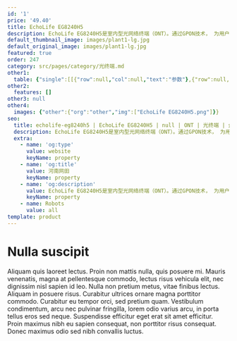 ```yaml
---
id: '1'
price: '49.40'
title: EchoLife EG8240H5
description: EchoLife EG8240H5是室内型光网络终端（ONT）。通过GPON技术， 为用户提供超宽带接入。EG8240H5提供四个GE以太网接口以及2个POTS接口。EG8240H5具有高性能的业务转发能力，保证了互联网，语音电话和高清视频业务的良好体验。因此，EG8240H5为网络提供了完善的终端解决方案和面向未来的业务支撑能力。
default_thumbnail_image: images/plant1-lg.jpg
default_original_image: images/plant1-lg.jpg
featured: true
order: 247
category: src/pages/category/光终端.md
other1: 
  table: {"single":[[{"row":null,"col":null,"text":"参数"},{"row":null,"col":null,"text":"EchoLife EG8240H5"}],[{"row":null,"col":null,"text":"尺寸（高×宽×深）"},{"row":null,"col":null,"text":"30mm ×168mm ×115mm"}],[{"row":null,"col":null,"text":"重量"},{"row":null,"col":null,"text":"约220 g"}],[{"row":null,"col":null,"text":"工作环境温度"},{"row":null,"col":null,"text":"0℃～+40℃"}],[{"row":null,"col":null,"text":"工作环境湿度"},{"row":null,"col":null,"text":"5% RH～95% RH，非凝结"}],[{"row":null,"col":null,"text":"电源适配器输入"},{"row":null,"col":null,"text":"100V-240V AC，50/60Hz"}],[{"row":null,"col":null,"text":"整机供电"},{"row":null,"col":null,"text":"11V-14V DC，0.5 A"}],[{"row":null,"col":null,"text":"最大功耗"},{"row":null,"col":null,"text":"6 W"}],[{"row":null,"col":null,"text":"网络侧接口"},{"row":null,"col":null,"text":"GPON"}],[{"row":null,"col":null,"text":"用户侧接口"},{"row":null,"col":null,"text":"4GE+ 2POTS"}],[{"row":null,"col":null,"text":"光接口"},{"row":null,"col":null,"text":"SC/UPC"}],[{"row":null,"col":null,"text":"指示灯"},{"row":null,"col":null,"text":"POWER/PON/LOS/LAN/TEL"}],[{"row":null,"col":null,"text":"安装方式"},{"row":null,"col":null,"text":"桌面放置或挂墙安装"}],[{"row":null,"col":null,"text":"PON接口"},{"row":null,"col":null,"text":"• Class B+\n• 接收灵敏度：-27dBm\n• 过载光功率：-8dBm\n• 波长：上行1310nm，下行1490nm\n• 支持带阻滤波器(WBF)\n• GEM Port和TCONT之间灵活的映射\n• 认证方式：SN/Password/LOID\n• 双向FEC( Forward Error Correction)\n• 支持SR、NSR的DBA\n• Type B（单归属&双归属）"}],[{"row":null,"col":null,"text":"以太口"},{"row":null,"col":null,"text":"• 基于以太口的VLAN Tag/Tag剥离\n• 1:1 VLAN/N:1 VLAN/VLAN透传\n• Q in Q VLAN\n• MAC地址限制\n• MAC地址学习\n• 以太端口本地交换/隔离\n• 二层IPv6透传"}],[{"row":null,"col":null,"text":"POTS口"},{"row":null,"col":null,"text":"• 一个端口并接话机的最大数：4 REN\n• 支持G.711A/u，G.729a/b，G.722 编解码\n• 支持T.30/T.38/G.711方式传真\n• DTMF\n• 紧急呼叫（SIP 协议）"}]]}
other2:
  features: []
other3: null
other4:
  images: {"other":{"org":"other","img":["EchoLife EG8240H5.png"]}}
seo:
  title: echolife-eg8240h5 | EchoLife EG8240H5 | null | ONT | 光终端 | 企业光网络
  description: EchoLife EG8240H5是室内型光网络终端（ONT）。通过GPON技术， 为用户提供超宽带接入。EG8240H5提供四个GE以太网接口以及2个POTS接口。EG8240H5具有高性能的业务转发能力，保证了互联网，语音电话和高清视频业务的良好体验。因此，EG8240H5为网络提供了完善的终端解决方案和面向未来的业务支撑能力。
  extra:
    - name: 'og:type'
      value: website
      keyName: property
    - name: 'og:title'
      value: 河南网田
      keyName: property
    - name: 'og:description'
      value: EchoLife EG8240H5是室内型光网络终端（ONT）。通过GPON技术， 为用户提供超宽带接入。EG8240H5提供四个GE以太网接口以及2个POTS接口。EG8240H5具有高性能的业务转发能力，保证了互联网，语音电话和高清视频业务的良好体验。因此，EG8240H5为网络提供了完善的终端解决方案和面向未来的业务支撑能力。
      keyName: property
    - name: Robots
      value: all
template: product
---
```


# Nulla suscipit

Aliquam quis laoreet lectus. Proin non mattis nulla, quis posuere mi. Mauris venenatis, magna at pellentesque commodo, lectus risus vehicula elit, nec dignissim nisl sapien id leo. Nulla non pretium metus, vitae finibus lectus. Aliquam in posuere risus. Curabitur ultrices ornare magna porttitor commodo. Curabitur eu tempor orci, sed pretium quam. Vestibulum condimentum, arcu nec pulvinar fringilla, lorem odio varius arcu, in porta tellus eros sed neque. Suspendisse efficitur eget erat sit amet efficitur. Proin maximus nibh eu sapien consequat, non porttitor risus consequat. Donec maximus odio sed nibh convallis luctus.
